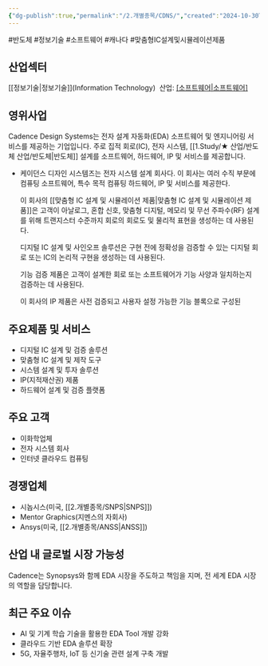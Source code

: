 ```yaml
---
{"dg-publish":true,"permalink":"/2.개별종목/CDNS/","created":"2024-10-30T17:34:19.340+09:00","updated":"2025-06-03T20:05:58.206+09:00"}
---
```


#반도체 #정보기술 #소프트웨어 #캐나다 #맞춤형IC설계및시뮬레이션제품


## 산업섹터

[[정보기술\|정보기술]](Information Technology) 
산업: [[소프트웨어\|소프트웨어]](Software)  

## 영위사업

Cadence Design Systems는 전자 설계 자동화(EDA) 소프트웨어 및 엔지니어링 서비스를 제공하는 기업입니다. 주로 집적 회로(IC), 전자 시스템, [[1.Study/★ 산업/반도체 산업/반도체\|반도체]] 설계를 소프트웨어, 하드웨어, IP 및 서비스를 제공합니다.

- 케이던스 디자인 시스템즈는 전자 시스템 설계 회사다. 이 회사는 여러 수직 부문에 컴퓨팅 소프트웨어, 특수 목적 컴퓨팅 하드웨어, IP 및 서비스를 제공한다.  
  
  이 회사의 [[맞춤형 IC 설계 및 시뮬레이션 제품\|맞춤형 IC 설계 및 시뮬레이션 제품]]은 고객이 아날로그, 혼합 신호, 맞춤형 디지털, 메모리 및 무선 주파수(RF) 설계를 위해 트랜지스터 수준까지 회로의 회로도 및 물리적 표현을 생성하는 데 사용된다.  
  
  디지털 IC 설계 및 사인오프 솔루션은 구현 전에 정확성을 검증할 수 있는 디지털 회로 또는 IC의 논리적 구현을 생성하는 데 사용된다.  
  
  기능 검증 제품은 고객이 설계한 회로 또는 소프트웨어가 기능 사양과 일치하는지 검증하는 데 사용된다.  
  
  이 회사의 IP 제품은 사전 검증되고 사용자 설정 가능한 기능 블록으로 구성된

## 주요제품 및 서비스

- 디지털 IC 설계 및 검증 솔루션
- 맞춤형 IC 설계 및 제작 도구
- 시스템 설계 및 투자 솔루션
- IP(지적재산권) 제품
- 하드웨어 설계 및 검증 플랫폼

## 주요 고객

- 이화학업체
- 전자 시스템 회사
- 인터넷 클라우드 컴퓨팅

## 경쟁업체

- 시놉시스(미국, [[2.개별종목/SNPS\|SNPS]])
- Mentor Graphics(지멘스의 자회사)
- Ansys(미국, [[2.개별종목/ANSS\|ANSS]])

## 산업 내 글로벌 시장 가능성

Cadence는 Synopsys와 함께 EDA 시장을 주도하고 책임을 지며, 전 세계 EDA 시장의 역할을 담당합니다.

## 최근 주요 이슈

- AI 및 기계 학습 기술을 활용한 EDA Tool 개발 강화
- 클라우드 기반 EDA 솔루션 확장
- 5G, 자율주행차, IoT 등 신기술 관련 설계 구축 개발